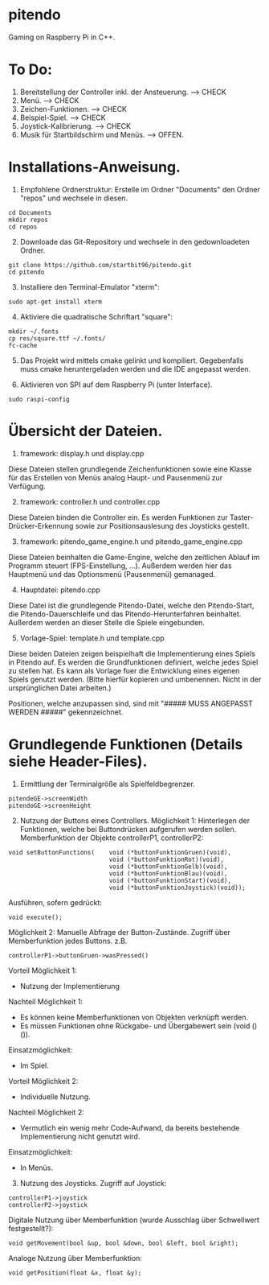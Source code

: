 # pitendo
Gaming on Raspberry Pi in C++.

# To Do:
1. Bereitstellung der Controller inkl. der Ansteuerung. --> CHECK
2. Menü. --> CHECK
3. Zeichen-Funktionen. --> CHECK
4. Beispiel-Spiel. --> CHECK
5. Joystick-Kalibrierung. --> CHECK
6. Musik für Startbildschirm und Menüs. --> OFFEN.


# Installations-Anweisung.
1. Empfohlene Ordnerstruktur: Erstelle im Ordner "Documents" den Ordner "repos" und wechsele in diesen.
```
cd Documents
mkdir repos
cd repos
```

2. Downloade das Git-Repository und wechsele in den gedownloadeten Ordner.
```
git clone https://github.com/startbit96/pitendo.git
cd pitendo
```

3. Installiere den Terminal-Emulator "xterm":
```
sudo apt-get install xterm
```

4. Aktiviere die quadratische Schriftart "square":
```
mkdir ~/.fonts
cp res/square.ttf ~/.fonts/
fc-cache
```

5. Das Projekt wird mittels cmake gelinkt und kompiliert. Gegebenfalls muss cmake heruntergeladen werden und die IDE angepasst werden.

6. Aktivieren von SPI auf dem Raspberry Pi (unter Interface).
```
sudo raspi-config
```



# Übersicht der Dateien.
1. framework: display.h und display.cpp

Diese Dateien stellen grundlegende Zeichenfunktionen sowie eine Klasse für das Erstellen von Menüs analog Haupt- und Pausenmenü zur Verfügung.


2. framework: controller.h und controller.cpp

Diese Dateien binden die Controller ein. Es werden Funktionen zur Taster-Drücker-Erkennung sowie zur Positionsauslesung des Joysticks gestellt.


3. framework: pitendo_game_engine.h und pitendo_game_engine.cpp

Diese Dateien beinhalten die Game-Engine, welche den zeitlichen Ablauf im Programm steuert (FPS-Einstellung, ...).
Außerdem werden hier das Hauptmenü und das Optionsmenü (Pausenmenü) gemanaged.


4. Hauptdatei: pitendo.cpp

Diese Datei ist die grundlegende Pitendo-Datei, welche den Pitendo-Start, die Pitendo-Dauerschleife und das Pitendo-Herunterfahren beinhaltet.
Außerdem werden an dieser Stelle die Spiele eingebunden.


5. Vorlage-Spiel: template.h und template.cpp

Diese beiden Dateien zeigen beispielhaft die Implementierung eines Spiels in Pitendo auf. 
Es werden die Grundfunktionen definiert, welche jedes Spiel zu stellen hat.
Es kann als Vorlage fuer die Entwicklung eines eigenen Spiels genutzt werden. 
(Bitte hierfür kopieren und umbenennen. Nicht in der ursprünglichen Datei arbeiten.)

Positionen, welche anzupassen sind, sind mit "##### MUSS ANGEPASST WERDEN #####" gekennzeichnet.



# Grundlegende Funktionen (Details siehe Header-Files).
1. Ermittlung der Terminalgröße als Spielfeldbegrenzer.
```
pitendeGE->screenWidth
pitendoGE->screenHeight
```

2. Nutzung der Buttons eines Controllers.
Möglichkeit 1: Hinterlegen der Funktionen, welche bei Buttondrücken aufgerufen werden sollen.
Memberfunktion der Objekte controllerP1, controllerP2:
```
void setButtonFunctions(    void (*buttonFunktionGruen)(void),
                            void (*buttonFunktionRot)(void),
                            void (*buttonFunktionGelb)(void),
                            void (*buttonFunktionBlau)(void),
                            void (*buttonFunktionStart)(void),
                            void (*buttonFunktionJoystick)(void));
```
Ausführen, sofern gedrückt:
```
void execute();
```

Möglichkeit 2: Manuelle Abfrage der Button-Zustände.
Zugriff über Memberfunktion jedes Buttons.
z.B. 
```
controllerP1->buttonGruen->wasPressed()
```

Vorteil Möglichkeit 1:
- Nutzung der Implementierung

Nachteil Möglichkeit 1:
- Es können keine Memberfunktionen von Objekten verknüpft werden.
- Es müssen Funktionen ohne Rückgabe- und Übergabewert sein (void ()()).

Einsatzmöglichkeit:
- Im Spiel.


Vorteil Möglichkeit 2:
- Individuelle Nutzung.

Nachteil Möglichkeit 2:
- Vermutlich ein wenig mehr Code-Aufwand, da bereits bestehende Implementierung nicht genutzt wird.

Einsatzmöglichkeit:
- In Menüs.


3. Nutzung des Joysticks.
Zugriff auf Joystick:
```
controllerP1->joystick
controllerP2->joystick
```

Digitale Nutzung über Memberfunktion (wurde Ausschlag über Schwellwert festgestellt?):
```
void getMovement(bool &up, bool &down, bool &left, bool &right);
```

Analoge Nutzung über Memberfunktion:
```
void getPosition(float &x, float &y);
```

